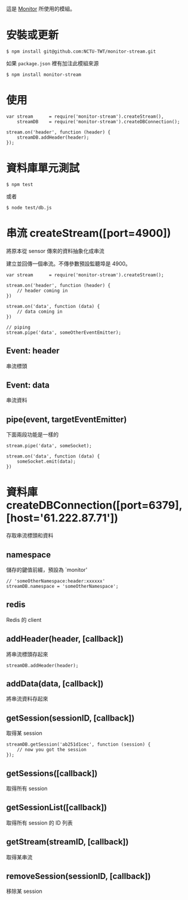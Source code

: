 這是 [Monitor](https://github.com/NCTU-TWT/monitor) 所使用的模組。

# 安裝或更新

    $ npm install git@github.com:NCTU-TWT/monitor-stream.git
    
如果 `package.json` 裡有加注此模組來源

    $ npm install monitor-stream
    
# 使用

    var stream      = require('monitor-stream').createStream(),
        streamDB    = require('monitor-stream').createDBConnection();
        
    stream.on('header', function (header) {
        streamDB.addHeader(header);
    });

# 資料庫單元測試

    $ npm test
    
或者

    $ node test/db.js

# 串流 createStream([port=4900])

將原本從 sensor 傳來的資料抽象化成串流


建立並回傳一個串流。不傳參數預設監聽埠是 4900。

    var stream      = require('monitor-stream').createStream();
    
    stream.on('header', function (header) {
        // header coming in
    })
    
    stream.on('data', function (data) {
        // data coming in
    })
    
    // piping
    stream.pipe('data', someOtherEventEmitter);

## Event: header

串流標頭

## Event: data

串流資料

## pipe(event, targetEventEmitter)

下面兩段功能是一樣的

    stream.pipe('data', someSocket);

    stream.on('data', function (data) {
        someSocket.emit(data);
    })


# 資料庫 createDBConnection([port=6379], [host='61.222.87.71'])

存取串流標頭和資料

## namespace

儲存的鍵值前綴，預設為 `monitor'

    // 'someOtherNamespace:header:xxxxxx'
    streamDB.namespace = 'someOtherNamespace';
## redis

Redis 的 client

## addHeader(header, [callback])

將串流標頭存起來

    streamDB.addHeader(header);

## addData(data, [callback])

將串流資料存起來

## getSession(sessionID, [callback])

取得某 session

    streamDB.getSession('ab251d1cec', function (session) {
        // now you got the session
    });

## getSessions([callback])

取得所有 session

## getSessionList([callback])

取得所有 session 的 ID 列表

## getStream(streamID, [callback])

取得某串流

## removeSession(sessionID, [callback])

移除某 session







